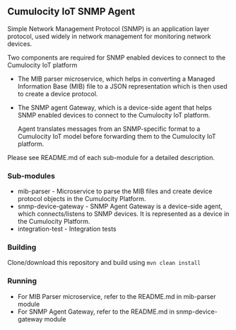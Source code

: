 ## Cumulocity IoT SNMP Agent ##
Simple Network Management Protocol (SNMP) is an application layer protocol, used widely in network management for monitoring network devices.

Two components are required for SNMP enabled devices to connect to the Cumulocity IoT platform

* The MIB parser microservice, which helps in converting a Managed Information Base (MIB) file to a JSON representation which is then used to create a device protocol.
* The SNMP agent Gateway, which is a device-side agent that helps SNMP enabled devices to connect to the Cumulocity IoT platform.
  
  Agent translates messages from an SNMP-specific format to a Cumulocity IoT model before forwarding them to the Cumulocity IoT platform.

Please see README.md of each sub-module for a detailed description.

### Sub-modules ###
* mib-parser - Microservice to parse the MIB files and create device protocol objects in the Cumulocity Platform.
* snmp-device-gateway - SNMP Agent Gateway is a device-side agent, which connects/listens to SNMP devices. It is represented as a device in the Cumulocity Platform.
* integration-test - Integration tests

### Building ###
Clone/download this repository and build using `mvn clean install`

### Running ###
* For MIB Parser microservice, refer to the README.md in mib-parser module
* For SNMP Agent Gateway, refer to the README.md in snmp-device-gateway module

